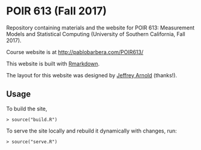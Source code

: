 # POIR 613 (Fall 2017)

Repository containing materials and the website for POIR 613: Measurement Models and Statistical Computing (University of Southern California, Fall 2017).

Course website is at http://pablobarbera.com/POIR613/

This website is built with [Rmarkdown](http://rmarkdown.rstudio.com/rmarkdown_websites.html#overview).

The layout for this website was designed by [Jeffrey Arnold](http://www.jrnold.me/) (thanks!).

## Usage

To build the site,
```rconsole
> source("build.R")
```

To serve the site locally and rebuild it dynamically with changes, run:
```rconsole
> source("serve.R")
```
